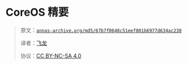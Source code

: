# CoreOS 精要

> 原文：[`annas-archive.org/md5/67b7f0648c51eef801b6977d634ac230`](https://annas-archive.org/md5/67b7f0648c51eef801b6977d634ac230)
> 
> 译者：[飞龙](https://github.com/wizardforcel)
> 
> 协议：[CC BY-NC-SA 4.0](http://creativecommons.org/licenses/by-nc-sa/4.0/)